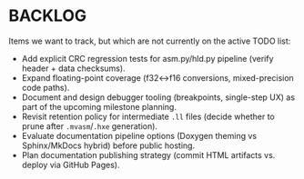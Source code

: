﻿# BACKLOG

Items we want to track, but which are not currently on the active TODO list:

- Add explicit CRC regression tests for asm.py/hld.py pipeline (verify header + data checksums).
- Expand floating-point coverage (f32<->f16 conversions, mixed-precision code paths).
- Document and design debugger tooling (breakpoints, single-step UX) as part of the upcoming milestone planning.
- Revisit retention policy for intermediate `.ll` files (decide whether to prune after `.mvasm`/`.hxe` generation).
- Evaluate documentation pipeline options (Doxygen theming vs Sphinx/MkDocs hybrid) before public hosting.
- Plan documentation publishing strategy (commit HTML artifacts vs. deploy via GitHub Pages).

